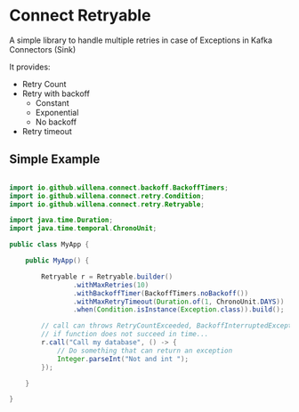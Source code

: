 # Connect Retryable

A simple library to handle multiple retries in case of Exceptions in Kafka Connectors (Sink)

It provides:

- Retry Count
- Retry with backoff
    - Constant
    - Exponential
    - No backoff
- Retry timeout

## Simple Example

```java

import io.github.willena.connect.backoff.BackoffTimers;
import io.github.willena.connect.retry.Condition;
import io.github.willena.connect.retry.Retryable;

import java.time.Duration;
import java.time.temporal.ChronoUnit;

public class MyApp {

    public MyApp() {

        Retryable r = Retryable.builder()
                .withMaxRetries(10)
                .withBackoffTimer(BackoffTimers.noBackoff())
                .withMaxRetryTimeout(Duration.of(1, ChronoUnit.DAYS))
                .when(Condition.isInstance(Exception.class)).build();

        // call can throws RetryCountExceeded, BackoffInterruptedException, RetryTimeoutExceeded
        // if function does not succeed in time...
        r.call("Call my database", () -> {
            // Do something that can return an exception
            Integer.parseInt("Not and int ");
        });

    }

}

```